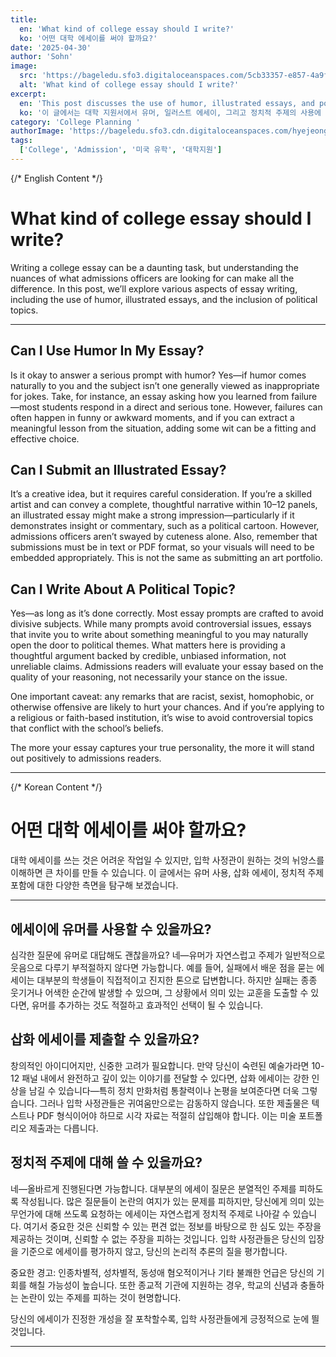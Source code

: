 ```yaml
---
title:
  en: 'What kind of college essay should I write?'
  ko: '어떤 대학 에세이를 써야 할까요?'
date: '2025-04-30'
author: 'Sohn'
image:
  src: 'https://bageledu.sfo3.digitaloceanspaces.com/5cb33357-e857-4a9f-aa76-4f002440a1b1.png'
  alt: 'What kind of college essay should I write?'
excerpt:
  en: 'This post discusses the use of humor, illustrated essays, and political topics in college applications.'
  ko: '이 글에서는 대학 지원서에서 유머, 일러스트 에세이, 그리고 정치적 주제의 사용에 대해 논의합니다.'
category: 'College Planning '
authorImage: 'https://bageledu.sfo3.cdn.digitaloceanspaces.com/hyejeong.jpg'
tags:
  ['College', 'Admission', '미국 유학', '대학지원']
---
```


{/* English Content */}

<div class="en-content" x-show="$store.language !== 'ko'">
  <h1>What kind of college essay should I write?</h1>

<p>
  Writing a college essay can be a daunting task, but understanding the nuances of what admissions officers are looking for can make all the difference. In this post, we’ll explore various aspects of essay writing, including the use of humor, illustrated essays, and the inclusion of political topics.


<hr />

<h2>Can I Use Humor In My Essay?</h2>

  Is it okay to answer a serious prompt with humor? Yes—if humor comes naturally to you and the subject isn’t one generally viewed as inappropriate for jokes. Take, for instance, an essay asking how you learned from failure—most students respond in a direct and serious tone. However, failures can often happen in funny or awkward moments, and if you can extract a meaningful lesson from the situation, adding some wit can be a fitting and effective choice.


<h2>Can I Submit an Illustrated Essay?</h2>

  It’s a creative idea, but it requires careful consideration. If you’re a skilled artist and can convey a complete, thoughtful narrative within 10–12 panels, an illustrated essay might make a strong impression—particularly if it demonstrates insight or commentary, such as a political cartoon. However, admissions officers aren’t swayed by cuteness alone. Also, remember that submissions must be in text or PDF format, so your visuals will need to be embedded appropriately. This is not the same as submitting an art portfolio.


<h2>Can I Write About A Political Topic?</h2>

  Yes—as long as it’s done correctly. Most essay prompts are crafted to avoid divisive subjects. While many prompts avoid controversial issues, essays that invite you to write about something meaningful to you may naturally open the door to political themes. What matters here is providing a thoughtful argument backed by credible, unbiased information, not unreliable claims. Admissions readers will evaluate your essay based on the quality of your reasoning, not necessarily your stance on the issue.



  One important caveat: any remarks that are racist, sexist, homophobic, or otherwise offensive are likely to hurt your chances. And if you’re applying to a religious or faith-based institution, it’s wise to avoid controversial topics that conflict with the school’s beliefs.



  The more your essay captures your true personality, the more it will stand out positively to admissions readers.
</p>

<hr />

</div>

{/* Korean Content */}

<div class="ko-content" x-show="$store.language === 'ko'">
  <h1>어떤 대학 에세이를 써야 할까요?</h1>

<p>
  대학 에세이를 쓰는 것은 어려운 작업일 수 있지만, 입학 사정관이 원하는 것의 뉘앙스를 이해하면 큰 차이를 만들 수 있습니다. 이 글에서는 유머 사용, 삽화 에세이, 정치적 주제 포함에 대한 다양한 측면을 탐구해 보겠습니다.


<hr />

<h2>에세이에 유머를 사용할 수 있을까요?</h2>

  심각한 질문에 유머로 대답해도 괜찮을까요? 네—유머가 자연스럽고 주제가 일반적으로 웃음으로 다루기 부적절하지 않다면 가능합니다. 예를 들어, 실패에서 배운 점을 묻는 에세이는 대부분의 학생들이 직접적이고 진지한 톤으로 답변합니다. 하지만 실패는 종종 웃기거나 어색한 순간에 발생할 수 있으며, 그 상황에서 의미 있는 교훈을 도출할 수 있다면, 유머를 추가하는 것도 적절하고 효과적인 선택이 될 수 있습니다.


<h2>삽화 에세이를 제출할 수 있을까요?</h2>

  창의적인 아이디어지만, 신중한 고려가 필요합니다. 만약 당신이 숙련된 예술가라면 10-12 패널 내에서 완전하고 깊이 있는 이야기를 전달할 수 있다면, 삽화 에세이는 강한 인상을 남길 수 있습니다—특히 정치 만화처럼 통찰력이나 논평을 보여준다면 더욱 그렇습니다. 그러나 입학 사정관들은 귀여움만으로는 감동하지 않습니다. 또한 제출물은 텍스트나 PDF 형식이어야 하므로 시각 자료는 적절히 삽입해야 합니다. 이는 미술 포트폴리오 제출과는 다릅니다.


<h2>정치적 주제에 대해 쓸 수 있을까요?</h2>

  네—올바르게 진행된다면 가능합니다. 대부분의 에세이 질문은 분열적인 주제를 피하도록 작성됩니다. 많은 질문들이 논란의 여지가 있는 문제를 피하지만, 당신에게 의미 있는 무언가에 대해 쓰도록 요청하는 에세이는 자연스럽게 정치적 주제로 나아갈 수 있습니다. 여기서 중요한 것은 신뢰할 수 있는 편견 없는 정보를 바탕으로 한 심도 있는 주장을 제공하는 것이며, 신뢰할 수 없는 주장을 피하는 것입니다. 입학 사정관들은 당신의 입장을 기준으로 에세이를 평가하지 않고, 당신의 논리적 추론의 질을 평가합니다.



  중요한 경고: 인종차별적, 성차별적, 동성애 혐오적이거나 기타 불쾌한 언급은 당신의 기회를 해칠 가능성이 높습니다. 또한 종교적 기관에 지원하는 경우, 학교의 신념과 충돌하는 논란이 있는 주제를 피하는 것이 현명합니다.



  당신의 에세이가 진정한 개성을 잘 포착할수록, 입학 사정관들에게 긍정적으로 눈에 띌 것입니다.
</p>

<hr />

</div>